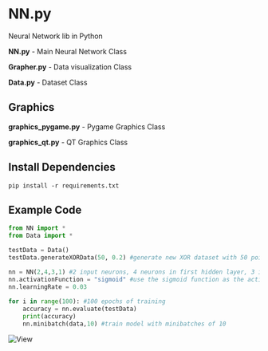 # NN.py
Neural Network lib in Python

**NN.py**         - Main Neural Network Class

**Grapher.py**    - Data visualization Class

**Data.py**       - Dataset Class

## Graphics
**graphics_pygame.py**   - Pygame Graphics Class

**graphics_qt.py**       - QT Graphics Class


## Install Dependencies
    pip install -r requirements.txt

## Example Code
```py
from NN import *
from Data import *

testData = Data()
testData.generateXORData(50, 0.2) #generate new XOR dataset with 50 points

nn = NN(2,4,3,1) #2 input neurons, 4 neurons in first hidden layer, 3 in second hidden layer and 1 in output layer
nn.activationFunction = "sigmoid" #use the sigmoid function as the activation function
nn.learningRate = 0.03
    
for i in range(100): #100 epochs of training
    accuracy = nn.evaluate(testData)
    print(accuracy)
    nn.minibatch(data,10) #train model with minibatches of 10
```

![View](view.gif)
